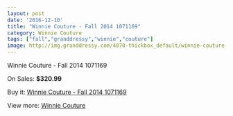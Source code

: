 ```yaml
---
layout: post
date: '2016-12-10'
title: "Winnie Couture - Fall 2014 1071169"
category: Winnie Couture
tags: ["fall","granddressy","winnie","couture"]
image: http://img.granddressy.com/4070-thickbox_default/winnie-couture-fall-2014-1071169.jpg
---
```

Winnie Couture - Fall 2014 1071169

On Sales: **$320.99**
<a href="https://www.granddressy.com/en/winnie-couture/3441-winnie-couture-fall-2014-1071169.html"><amp-img layout="responsive" width="600" height="600" src="//img.granddressy.com/4070-thickbox_default/winnie-couture-fall-2014-1071169.jpg" alt="Winnie Couture - Fall 2014 1071169 0" /></a>

Buy it: [Winnie Couture - Fall 2014 1071169](https://www.granddressy.com/en/winnie-couture/3441-winnie-couture-fall-2014-1071169.html "Winnie Couture - Fall 2014 1071169")

View more: [Winnie Couture](https://www.granddressy.com/en/179-winnie-couture "Winnie Couture")